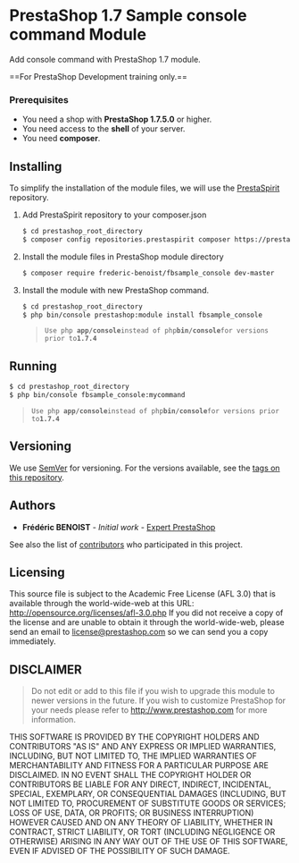 # PrestaShop 1.7 Sample console command Module 

Add console command with PrestaShop 1.7 module.

==For PrestaShop Development training only.==

### Prerequisites

- You need a shop with **PrestaShop 1.7.5.0** or higher.
- You need access to the **shell** of your server.
- You need **composer**.

## Installing

To simplify the installation of the module files, we will use the [PrestaSpirit](https://prestaspirit.org) repository.

1. Add PrestaSpirit repository to your composer.json 
    ```sh
    $ cd prestashop_root_directory
    $ composer config repositories.prestaspirit composer https://prestaspirit.org
    ```
2. Install the module files in PrestaShop module directory
    ```sh
    $ composer require frederic-benoist/fbsample_console dev-master
    ```

3. Install the module with new PrestaShop command.

    ```sh
    $ cd prestashop_root_directory
    $ php bin/console prestashop:module install fbsample_console
    ```
    >`Use php `**`app/console`**` instead of php `**`bin/console`**` for versions prior to `**`1.7.4`**

## Running 

```sh
$ cd prestashop_root_directory
$ php bin/console fbsample_console:mycommand
```

>`Use php `**`app/console`**` instead of php `**`bin/console`**` for versions prior to `**`1.7.4`**


## Versioning

We use [SemVer](http://semver.org/) for versioning. For the versions available, see the [tags on this repository](https://github.com/frederic-benoist/fbsample-console/tags). 

## Authors

* **Frédéric BENOIST** - *Initial work* - [Expert PrestaShop](https://www.fbenoist.com)

See also the list of [contributors](https://github.com/frederic-benoist/fbsample-console/Contributors) who participated in this project.

## Licensing

This source file is subject to the Academic Free License (AFL 3.0)
that is available through the world-wide-web at this URL:
http://opensource.org/licenses/afl-3.0.php
If you did not receive a copy of the license and are unable to
obtain it through the world-wide-web, please send an email
to license@prestashop.com so we can send you a copy immediately.

## DISCLAIMER
 
> Do not edit or add to this file if you wish to upgrade this module to newer versions in the future. If you wish to customize PrestaShop for your needs please refer to http://www.prestashop.com for more information.

THIS SOFTWARE IS PROVIDED BY THE COPYRIGHT HOLDERS AND CONTRIBUTORS "AS IS" AND ANY EXPRESS OR IMPLIED WARRANTIES, INCLUDING, BUT NOT LIMITED TO, THE IMPLIED WARRANTIES OF MERCHANTABILITY AND FITNESS FOR A PARTICULAR PURPOSE ARE DISCLAIMED. IN NO EVENT SHALL THE COPYRIGHT HOLDER OR CONTRIBUTORS BE LIABLE FOR ANY DIRECT, INDIRECT, INCIDENTAL, SPECIAL, EXEMPLARY, OR CONSEQUENTIAL DAMAGES (INCLUDING, BUT NOT LIMITED TO, PROCUREMENT OF SUBSTITUTE GOODS OR SERVICES; LOSS OF USE, DATA, OR PROFITS; OR BUSINESS INTERRUPTION) HOWEVER CAUSED AND ON ANY THEORY OF LIABILITY, WHETHER IN CONTRACT, STRICT LIABILITY, OR TORT (INCLUDING NEGLIGENCE OR OTHERWISE) ARISING IN ANY WAY OUT OF THE USE OF THIS SOFTWARE, EVEN IF ADVISED OF THE POSSIBILITY OF SUCH DAMAGE.
